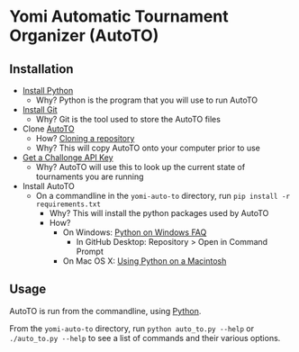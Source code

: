 Yomi Automatic Tournament Organizer (AutoTO)
============================================

Installation
------------

* [Install Python](https://www.python.org/downloads/)
  * Why? Python is the program that you will use to run AutoTO
* [Install Git]( https://help.github.com/desktop/guides/getting-started-with-github-desktop/)
  * Why? Git is the tool used to store the AutoTO files
* Clone [AutoTO](https://github.com/cpennington/yomi-auto-to)
  * How? [Cloning a repository](https://help.github.com/articles/cloning-a-repository/)
  * Why? This will copy AutoTO onto your computer prior to use
* [Get a Challonge API Key](https://challonge.com/settings/developer)
  * Why? AutoTO will use this to look up the current state of tournaments you are running
* Install AutoTO
  * On a commandline in the `yomi-auto-to` directory, run `pip install -r requirements.txt`
    * Why? This will install the python packages used by AutoTO
    * How?
      * On Windows: [Python on Windows FAQ](https://docs.python.org/3/faq/windows.html)
          * In GitHub Desktop: Repository > Open in Command Prompt
      * On Mac OS X: [Using Python on a Macintosh](https://docs.python.org/3.6/using/mac.html)

Usage
-----

AutoTO is run from the commandline, using [Python](https://www.python.org).

From the `yomi-auto-to` directory, run `python auto_to.py --help` or `./auto_to.py --help` to see
a list of commands and their various options.
